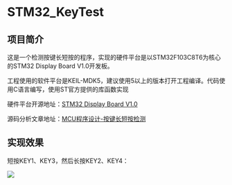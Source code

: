 # STM32_KeyTest

## 项目简介

这是一个检测按键长短按的程序，实现的硬件平台是以STM32F103C8T6为核心的STM32 Display Board V1.0开发板。

工程使用的软件平台是KEIL-MDK5，建议使用5以上的版本打开工程编译。代码使用C语言编写，使用ST官方提供的库函数实现

硬件平台开源地址：[STM32 Display Board V1.0](https://github.com/LGG001/LCEDA_Hardware)  

源码分析文章地址：[MCU程序设计-按键长短按检测](https://lgg001.github.io/2018/10/30/MCU%E7%A8%8B%E5%BA%8F%E8%AE%BE%E8%AE%A1-%E6%8C%89%E9%94%AE%E9%95%BF%E7%9F%AD%E6%8C%89%E6%A3%80%E6%B5%8B/#more)

## 实现效果

短按KEY1、KEY3，然后长按KEY2、KEY4：

![](http://phd9o0dsm.bkt.clouddn.com/test8.gif)
